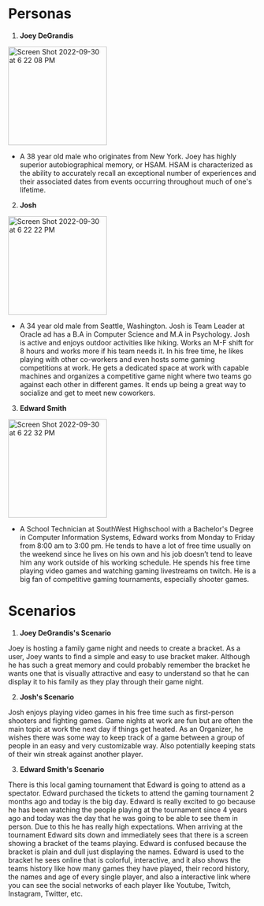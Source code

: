 # Personas

1) **Joey DeGrandis**

<img width="200" alt="Screen Shot 2022-09-30 at 6 22 08 PM" src="https://user-images.githubusercontent.com/92234942/193377910-a03764eb-c6ee-47a7-90c0-983dff6d11ee.png">

- A 38 year old male who originates from New York. Joey has highly superior autobiographical memory, or HSAM. HSAM is characterized as the ability to accurately recall an exceptional number of experiences and their associated dates from events occurring throughout much of one's lifetime.


2) **Josh**

<img width="200" alt="Screen Shot 2022-09-30 at 6 22 22 PM" src="https://user-images.githubusercontent.com/92234942/193377923-396eaab1-55eb-4a4d-89d3-d41d79169491.png">

- A 34 year old male from Seattle, Washington. Josh is Team Leader at Oracle ad has a B.A in Computer Science and M.A in Psychology. Josh is active and enjoys outdoor activities like hiking. Works an M-F shift for 8 hours and works more if his team needs it. In his free time, he likes playing with other co-workers and even hosts some gaming competitions at work. He gets a dedicated space at work with capable machines and organizes a competitive game night where two teams go against each other in different games. It ends up being a great way to socialize and get to meet new coworkers.


3) **Edward Smith**

<img width="200" alt="Screen Shot 2022-09-30 at 6 22 32 PM" src="https://user-images.githubusercontent.com/92234942/193377930-34150f7f-a3ff-48fb-ae4e-bc32c0c8d00a.png">

- A School Technician at SouthWest Highschool with a Bachelor's Degree in Computer Information Systems, Edward works from Monday to Friday from 8:00 am to 3:00 pm. He tends to have a lot of free time usually on the weekend since he lives on his own and his job doesn’t tend to leave him any work outside of his working schedule. He spends his free time playing video games and watching gaming livestreams on twitch. He is a big fan of competitive gaming tournaments, especially shooter games.


# Scenarios

1) **Joey DeGrandis's Scenario**

Joey is hosting a family game night and needs to create a bracket. As a user, Joey wants to find a simple and easy to use bracket maker. Although he has such a great memory and could probably remember the bracket he wants one that is visually attractive and easy to understand so that he can display it to his family as they play through their game night.


2) **Josh's Scenario**

Josh enjoys playing video games in his free time such as first-person shooters and fighting games. Game nights at work are fun but are often the main topic at work the next day if things get heated. As an Organizer, he wishes there was some way to keep track of a game between a group of people in an easy and very customizable way. Also potentially keeping stats of their win streak against another player.


3) **Edward Smith's Scenario**

There is this local gaming tournament that Edward is going to attend as a spectator. Edward purchased the tickets to attend the gaming tournament 2 months ago and today is the big day. Edward is really excited to go because he has been watching the people playing at the tournament since 4 years ago and today was the day that he was going to be able to see them in person. Due to this he has really high expectations. When arriving at the tournament Edward sits down and immediately sees that there is a screen showing a bracket of the teams playing. Edward is confused because the bracket is plain and dull just displaying the names. Edward is used to the bracket he sees online that is colorful, interactive, and it also shows the teams history like how many games they have played, their record history, the names and age of every single player, and also a interactive link where you can see the social networks of each player like Youtube, Twitch, Instagram, Twitter, etc.
